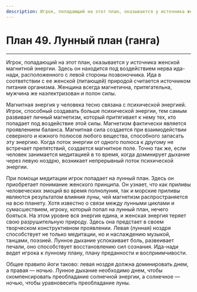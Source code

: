 ```yaml
---
description: Игрок, попадающий на этот план, оказывается у источника женской магнитной энергии. Здесь он находится под воздействием нерва ида-нади, расположенного с левой стороны позвоночника.
---
```

# План 49. Лунный план (ганга)


---
Игрок, попадающий на этот план, оказывается у источника женской магнитной энергии. Здесь он находится под воздействием нерва ида-нади, расположенного с левой стороны позвоночника. Ида в соответствии с ее женской (питающей) природой считается источником питания организма. Женщина всегда магнетична, притягательна, мужчина же наэлектризован и полон силы. 

Магнитная энергия у человека тесно связана с психической энергией. Игрок, способный создавать больше психической энергии, тем самым развивает личный магнетизм, который притягивает к нему тех, кто попадает под воздействие этой силы. Магнетизм фактически является проявлением баланса. Магнитная сила создается при взаимодействии северного и южного полюсов любого вещества, способного запасать эту энергию. Когда поток энергии от одного полюса к другому не встречает препятствий, создается магнитное поле. Точно так же, если человек занимается медитацией в то время, когда доминирует дыхание через левую ноздрю, возникает непрерывный поток психической энергии. 

При помощи медитации игрок попадает на лунный план. Здесь он приобретает понимание женского принципа. Он узнает, что как приливы человеческих эмоций во время полнолуния, так и морские приливы являются результатом влияния луны, чей магнетизм распространяется на всю планету. Хотя известно о связи между лунными циклами и сумасшествием, игроку, который попал на лунный план, нечего бояться. На этом уровне вся энергия едина, и женская энергия теряет свою разрушительную природу. Здесь она предстает в своем творческом конструктивном проявлении. Левая (лунная) ноздря способствует не только медитации, но и наслаждению музыкой, танцами, поэзией. Лунное дыхание успокаивает боль, развеивает печали, оно способствует восстановлению сил сознания. Ида-нади ведет игрока к лунному плану, плану преданности и восприимчивости. 

Общее правило йоги таково: левая ноздря должна доминировать днем, а правая — ночью. Лунное дыхание необходимо днем, чтобы скомпенсировать преобладание солнечной энергии, а солнечное — ночью, чтобы уравновесить преобладание луны.
